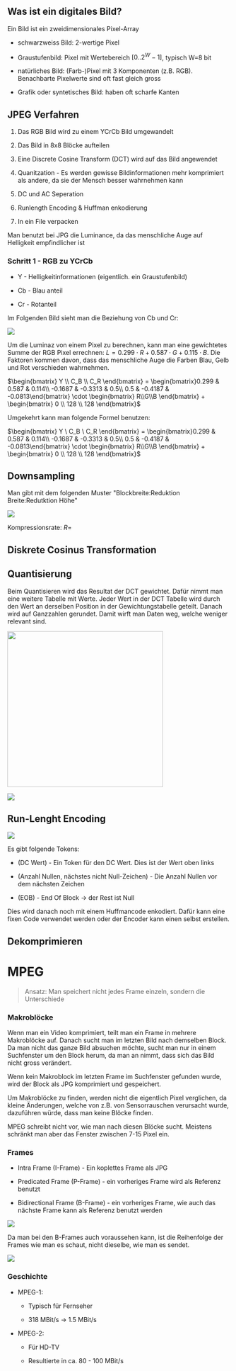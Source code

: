 ## Was ist ein digitales Bild?

Ein Bild ist ein zweidimensionales Pixel-Array

* schwarzweiss Bild: 2-wertige Pixel

* Graustufenbild: Pixel mit Wertebereich $[0..2^W-1]$, typisch W=8 bit

* natürliches Bild: (Farb-)Pixel mit 3 Komponenten (z.B. RGB). Benachbarte Pixelwerte sind oft fast gleich gross

* Grafik oder syntetisches Bild: haben oft scharfe Kanten

## JPEG Verfahren

1. Das RGB Bild wird zu einem YCrCb Bild umgewandelt

2. Das Bild in 8x8 Blöcke aufteilen

3. Eine Discrete Cosine Transform (DCT) wird auf das Bild angewendet

4. Quanitzation - Es werden gewisse Bildinformationen mehr komprimiert als andere, da sie der Mensch besser wahrnehmen kann

5. DC und AC Seperation

6. Runlength Encoding & Huffman enkodierung

7. In ein File verpacken

Man benutzt bei JPG die Luminance, da das menschliche Auge auf Helligkeit empfindlicher ist

### Schritt 1 - RGB zu YCrCb

* Y - Helligkeitinformationen (eigentlich. ein Graustufenbild)

* Cb - Blau anteil

* Cr - Rotanteil

Im Folgenden Bild sieht man die Beziehung von Cb und Cr:

![](res/2021-11-01-10-37-21-image.png)

Um die Luminaz von einem Pixel zu berechnen, kann man eine gewichtetes Summe der RGB Pixel errechnen: $L=0.299\cdot R + 0.587 \cdot G + 0.115\cdot B$. Die Faktoren kommen davon, dass das menschliche Auge die Farben Blau, Gelb und Rot verschieden wahrnehmen.

$\begin{bmatrix} Y \\ C_B \\ C_R \end{bmatrix} = \begin{bmatrix}0.299 & 0.587 & 0.114\\ -0.1687 & -0.3313 & 0.5\\ 0.5 & -0.4187 & -0.0813\end{bmatrix} \cdot \begin{bmatrix} R\\G\\B \end{bmatrix} + \begin{bmatrix} 0 \\ 128 \\ 128 \end{bmatrix}$

Umgekehrt kann man folgende Formel benutzen:

$\begin{bmatrix} Y \ C_B \ C_R \end{bmatrix} = \begin{bmatrix}0.299 & 0.587 & 0.114\\ -0.1687 & -0.3313 & 0.5\\ 0.5 & -0.4187 & -0.0813\end{bmatrix} \cdot \begin{bmatrix} R\\G\\B \end{bmatrix} + \begin{bmatrix} 0 \\ 128 \\ 128 \end{bmatrix}$

## Downsampling

Man gibt mit dem folgenden Muster "Blockbreite:Reduktion Breite:Redutktion Höhe"

![](res/2021-11-01-11-05-11-image.png)

Kompressionsrate: $R=$

## Diskrete Cosinus Transformation

## Quantisierung

Beim Quantisieren wird das Resultat der DCT gewichtet. Dafür nimmt man eine weitere  Tabelle mit Werte. Jeder Wert in der DCT Tabelle wird durch den Wert an derselben Position in der Gewichtungstabelle geteilt. Danach wird auf Ganzzahlen gerundet. Damit wirft man Daten weg, welche weniger relevant sind.

<img title="" src="file:///home/sebi/Documents/zhaw/HS21/res/2021-11-08-10-20-26-image.png" alt="" width="352">

![](res/2021-11-08-10-22-26-image.png)

## Run-Lenght Encoding

![](res/2021-11-08-13-59-37-image.png)

Es gibt folgende Tokens:

* (DC Wert) - Ein Token für den DC Wert. Dies ist der Wert oben links

* (Anzahl Nullen, nächstes nicht Null-Zeichen) - Die Anzahl Nullen vor dem nächsten Zeichen

* (EOB) - End Of Block -> der Rest ist Null

Dies wird danach noch mit einem Huffmancode enkodiert. Dafür kann eine fixen Code verwendet werden oder der Encoder kann einen selbst erstellen.

## Dekomprimieren

# MPEG

>  Ansatz: Man speichert nicht jedes Frame einzeln, sondern die Unterschiede

### Makroblöcke

Wenn man ein Video komprimiert, teilt man ein Frame in mehrere Makroblöcke auf. Danach sucht man im letzten Bild nach demselben Block. Da man nicht das ganze Bild absuchen möchte, sucht man nur in einem Suchfenster um den Block herum, da man an nimmt, dass sich das Bild nicht gross verändert. 

Wenn kein Makroblock im letzten Frame im Suchfenster gefunden wurde, wird der Block als JPG komprimiert und gespeichert.

Um Makroblöcke zu finden, werden nicht die eigentlich Pixel verglichen, da kleine Änderungen, welche von z.B. von Sensorrauschen verursacht wurde, dazuführen würde, dass man keine Blöcke finden.

MPEG schreibt nicht vor, wie man nach diesen Blöcke sucht. Meistens schränkt man aber das Fenster zwischen 7-15 Pixel ein.

### Frames

* Intra Frame (I-Frame) - Ein koplettes Frame als JPG

* Predicated Frame (P-Frame) - ein vorheriges Frame wird als Referenz benutzt

* Bidirectional Frame (B-Frame) - ein vorheriges Frame, wie auch das nächste Frame kann als Referenz benutzt werden

![](res/2021-11-08-11-24-19-image.png)

Da man bei den B-Frames auch voraussehen kann, ist die Reihenfolge der Frames wie man es schaut, nicht dieselbe, wie man es sendet.

![](res/2021-11-08-11-25-54-image.png)

### Geschichte

* MPEG-1:
  
  * Typisch für Fernseher
  
  * 318 MBit/s -> 1.5 MBit/s

* MPEG-2:
  
  * Für HD-TV 
  
  * Resultierte in ca. 80 - 100 MBit/s
